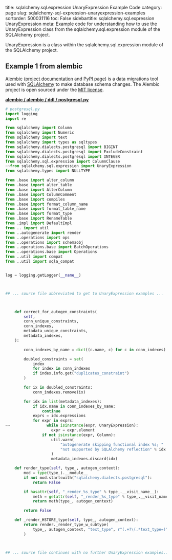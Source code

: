 title: sqlalchemy.sql.expression UnaryExpression Example Code
category: page
slug: sqlalchemy-sql-expression-unaryexpression-examples
sortorder: 500031116
toc: False
sidebartitle: sqlalchemy.sql.expression UnaryExpression
meta: Example code for understanding how to use the UnaryExpression class from the sqlalchemy.sql.expression module of the SQLAlchemy project.


UnaryExpression is a class within the sqlalchemy.sql.expression module of the SQLAlchemy project.


## Example 1 from alembic
[Alembic](https://github.com/sqlalchemy/alembic)
([project documentation](https://alembic.sqlalchemy.org/) and
[PyPI page](https://pypi.org/project/alembic/))
is a data migrations tool used with [SQLAlchemy](/sqlalchemy.html) to make
database schema changes. The Alembic project is open sourced under the
[MIT license](https://github.com/sqlalchemy/alembic/blob/master/LICENSE).

[**alembic / alembic / ddl / postgresql.py**](https://github.com/sqlalchemy/alembic/blob/master/alembic/ddl/postgresql.py)

```python
# postgresql.py
import logging
import re

from sqlalchemy import Column
from sqlalchemy import Numeric
from sqlalchemy import text
from sqlalchemy import types as sqltypes
from sqlalchemy.dialects.postgresql import BIGINT
from sqlalchemy.dialects.postgresql import ExcludeConstraint
from sqlalchemy.dialects.postgresql import INTEGER
from sqlalchemy.sql.expression import ColumnClause
~~from sqlalchemy.sql.expression import UnaryExpression
from sqlalchemy.types import NULLTYPE

from .base import alter_column
from .base import alter_table
from .base import AlterColumn
from .base import ColumnComment
from .base import compiles
from .base import format_column_name
from .base import format_table_name
from .base import format_type
from .base import RenameTable
from .impl import DefaultImpl
from .. import util
from ..autogenerate import render
from ..operations import ops
from ..operations import schemaobj
from ..operations.base import BatchOperations
from ..operations.base import Operations
from ..util import compat
from ..util import sqla_compat


log = logging.getLogger(__name__)



## ... source file abbreviated to get to UnaryExpression examples ...



    def correct_for_autogen_constraints(
        self,
        conn_unique_constraints,
        conn_indexes,
        metadata_unique_constraints,
        metadata_indexes,
    ):

        conn_indexes_by_name = dict((c.name, c) for c in conn_indexes)

        doubled_constraints = set(
            index
            for index in conn_indexes
            if index.info.get("duplicates_constraint")
        )

        for ix in doubled_constraints:
            conn_indexes.remove(ix)

        for idx in list(metadata_indexes):
            if idx.name in conn_indexes_by_name:
                continue
            exprs = idx.expressions
            for expr in exprs:
~~                while isinstance(expr, UnaryExpression):
                    expr = expr.element
                if not isinstance(expr, Column):
                    util.warn(
                        "autogenerate skipping functional index %s; "
                        "not supported by SQLAlchemy reflection" % idx.name
                    )
                    metadata_indexes.discard(idx)

    def render_type(self, type_, autogen_context):
        mod = type(type_).__module__
        if not mod.startswith("sqlalchemy.dialects.postgresql"):
            return False

        if hasattr(self, "_render_%s_type" % type_.__visit_name__):
            meth = getattr(self, "_render_%s_type" % type_.__visit_name__)
            return meth(type_, autogen_context)

        return False

    def _render_HSTORE_type(self, type_, autogen_context):
        return render._render_type_w_subtype(
            type_, autogen_context, "text_type", r"(.+?\(.*text_type=)"
        )



## ... source file continues with no further UnaryExpression examples...

```

